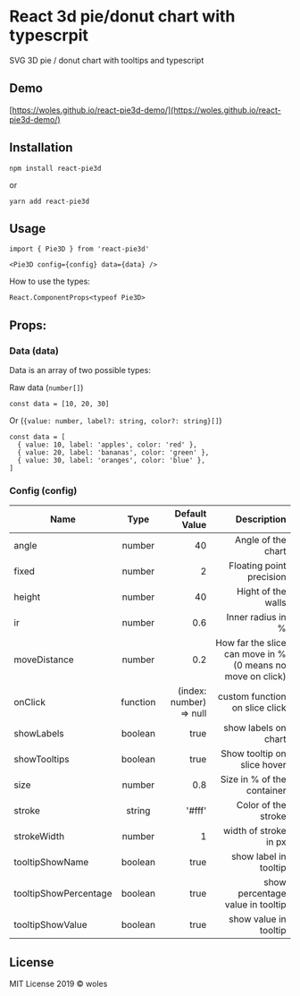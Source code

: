 # React 3d pie/donut chart with typescrpit

SVG 3D pie / donut chart with tooltips and typescript

## Demo

[https://woles.github.io/react-pie3d-demo/](https://woles.github.io/react-pie3d-demo/)

## Installation

    npm install react-pie3d

or 

    yarn add react-pie3d

## Usage

    import { Pie3D } from 'react-pie3d'

    <Pie3D config={config} data={data} />

How to use the types:

    React.ComponentProps<typeof Pie3D>

## Props:

### Data (data)

Data is an array of two possible types:

Raw data (`number[]`)

    const data = [10, 20, 30] 

Or (`{value: number, label?: string, color?: string}[]`)

    const data = [
      { value: 10, label: 'apples', color: 'red' }, 
      { value: 20, label: 'bananas', color: 'green' },
      { value: 30, label: 'oranges', color: 'blue' },
    ]

### Config (config)

| Name   |      Type      |  Default Value | Description |
|----------|:-------------:|----------:|------:|
| angle |  number | 40 | Angle of the chart |
| fixed | number | 2 | Floating point precision |
| height |    number   |   40 | Hight of the walls |
| ir | number |    0.6 | Inner radius in % |
| moveDistance | number |    0.2 | How far the slice can move in % (0 means no move on click) |
| onClick | function |    (index: number) => null | custom function on slice click |
| showLabels | boolean | true | show labels on chart
| showTooltips | boolean |    true | Show tooltip on slice hover |
| size | number |    0.8 | Size in % of the container |
| stroke | string |    '#fff' | Color of the stroke |
| strokeWidth | number |    1 | width of stroke in px |
| tooltipShowName | boolean |    true | show label in tooltip |
| tooltipShowPercentage | boolean |    true | show percentage value in tooltip |
| tooltipShowValue | boolean |    true | show value in tooltip|



## License

MIT License 2019 © woles
